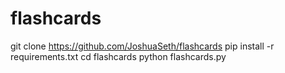 # flashcards

  git clone https://github.com/JoshuaSeth/flashcards
  pip install -r requirements.txt
  cd flashcards
  python flashcards.py

